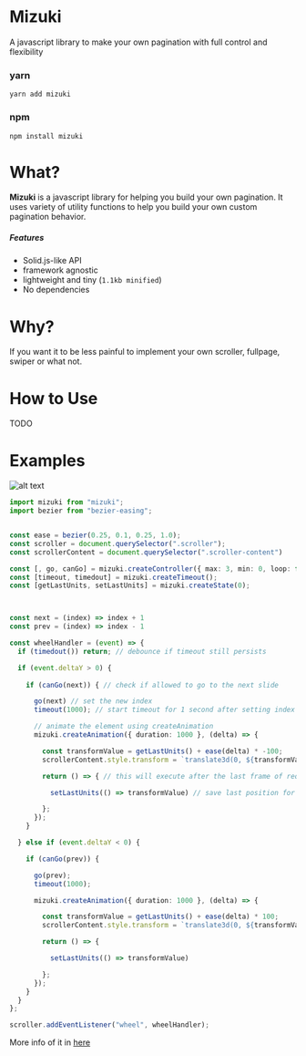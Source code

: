 # Mizuki

A javascript library to make your own pagination with full control and flexibility

### yarn

```
yarn add mizuki
```

### npm

```
npm install mizuki
```

# What?

**Mizuki** is a javascript library for helping you build your own pagination. It uses variety of utility functions to help you build your own custom pagination behavior.

##### Features

- Solid.js-like API
- framework agnostic
- lightweight and tiny (`1.1kb minified`)
- No dependencies

# Why?

If you want it to be less painful to implement your own scroller, fullpage, swiper or what not.

# How to Use

TODO

# Examples

![alt text](https://i.ibb.co/MCknBjL/mizuki-sample.gif)

```ts
import mizuki from "mizuki";
import bezier from "bezier-easing";


const ease = bezier(0.25, 0.1, 0.25, 1.0);
const scroller = document.querySelector(".scroller");
const scrollerContent = document.querySelector(".scroller-content")

const [, go, canGo] = mizuki.createController({ max: 3, min: 0, loop: false });
const [timeout, timedout] = mizuki.createTimeout();
const [getLastUnits, setLastUnits] = mizuki.createState(0);



const next = (index) => index + 1
const prev = (index) => index - 1

const wheelHandler = (event) => {
  if (timedout()) return; // debounce if timeout still persists

  if (event.deltaY > 0) {
    
    if (canGo(next)) { // check if allowed to go to the next slide

      go(next) // set the new index
      timeout(1000); // start timeout for 1 second after setting index

      // animate the element using createAnimation
      mizuki.createAnimation({ duration: 1000 }, (delta) => { 

        const transformValue = getLastUnits() + ease(delta) * -100;
        scrollerContent.style.transform = `translate3d(0, ${transformValue}vh, 0)`;

        return () => { // this will execute after the last frame of requestAnimationFrame loop

          setLastUnits(() => transformValue) // save last position for next animation

        };
      });
    }

  } else if (event.deltaY < 0) {

    if (canGo(prev)) {

      go(prev);
      timeout(1000);

      mizuki.createAnimation({ duration: 1000 }, (delta) => {

        const transformValue = getLastUnits() + ease(delta) * 100;
        scrollerContent.style.transform = `translate3d(0, ${transformValue}vh, 0)`;

        return () => { 

          setLastUnits(() => transformValue)

        };
      });
    }
  }
};

scroller.addEventListener("wheel", wheelHandler);
```

More info of it in [here](https://github.com/jmmaa/mizuki/tree/main/examples)
